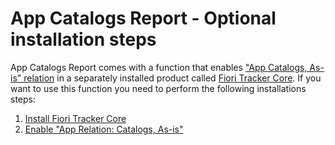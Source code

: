 # App Catalogs Report - Optional installation steps

App Catalogs Report comes with a function that enables ["App Catalogs, As-is" relation](../../apps-rel-catalogs-asis/FPS01/main.md) in a separately installed product called [Fiori Tracker Core](../../core/SPS02/main.md). If you want to use this function you need to perform the following installations steps:

1. [Install Fiori Tracker Core](../../core/SPS02/inst.md)
2. [Enable "App Relation: Catalogs, As-is"](rel.md)